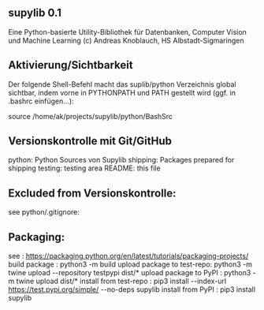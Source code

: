 supylib 0.1
-------------------------
Eine Python-basierte Utility-Bibliothek für Datenbanken, Computer Vision und Machine Learning
(c) Andreas Knoblauch, HS Albstadt-Sigmaringen

Aktivierung/Sichtbarkeit
-------------------------
Der folgende Shell-Befehl macht das suplib/python Verzeichnis global sichtbar,
indem vorne in PYTHONPATH und PATH gestellt wird (ggf. in .bashrc einfügen...):

source /home/ak/projects/supylib/python/BashSrc


Versionskontrolle mit Git/GitHub
---------------------------------
python: Python Sources von Supylib
shipping: Packages prepared for shipping
testing: testing area
README: this file

Excluded from Versionskontrolle:
---------------------------------
see python/.gitignore:

Packaging:
-----------
see                        : https://packaging.python.org/en/latest/tutorials/packaging-projects/
build package              : python3 -m build
upload package to test-repo: python3 -m twine upload --repository testpypi dist/*
upload package to PyPI     : python3 -m twine upload dist/*
install from test-repo     : pip3 install --index-url https://test.pypi.org/simple/ --no-deps supylib
install from PyPI          : pip3 install supylib
